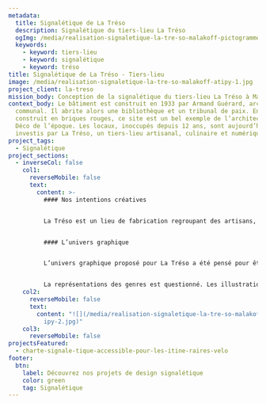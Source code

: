 ```yaml
---
metadata:
  title: Signalétique de La Tréso
  description: Signalétique du tiers-lieu La Tréso
  ogImg: /media/realisation-signaletique-la-tre-so-malakoff-pictogramme-atipy-2.jpg
  keywords:
    - keyword: tiers-lieu
    - keyword: signalétique
    - keyword: tréso
title: Signalétique de La Tréso - Tiers-lieu
image: /media/realisation-signaletique-la-tre-so-malakoff-atipy-1.jpg
project_client: la-treso
mission_body: Conception de la signalétique du tiers-lieu La Tréso à Malakoff.
context_body: Le bâtiment est construit en 1933 par Armand Guérard, architecte
  communal. Il abrite alors une bibliothèque et un tribunal de paix. Entièrement
  construit en briques rouges, ce site est un bel exemple de l’architecture Art
  Déco de l’époque. Les locaux, inoccupés depuis 12 ans, sont aujourd’hui
  investis par La Tréso, un tiers-lieu artisanal, culinaire et numérique.
project_tags:
  - Signalétique
project_sections:
  - inverseCol: false
    col1:
      reverseMobile: false
      text:
        content: >-
          #### Nos intentions créatives


          La Tréso est un lieu de fabrication regroupant des artisans, concepteurs, créatifs. Nous avons choisi de mettre en avant ces éléments. Nous proposons une signalétique ludique et sobre, entièrement fabriquée en bois récupéré et basée sur un système d’assemblage de carrés.


          #### L’univers graphique


          L’univers graphique proposé pour La Tréso a été pensé pour être à la fois compréhensible et convivial. La convivialité et l’accueil sont des éléments essentiels de ce projet collaboratif. Nous avons ainsi créé une série d’illustrations évocatrices, parfois drôles, utilisables pour les supports de communication et la signalétique.


          L﻿a représentations des genres est questionné. Les illustrations réalisées sont imaginées à l'encontre des stéréotypes.
    col2:
      reverseMobile: false
      text:
        content: "![](/media/realisation-signaletique-la-tre-so-malakoff-pictogramme-at\
          ipy-2.jpg)"
    col3:
      reverseMobile: false
projectsFeatured:
  - charte-signale-tique-accessible-pour-les-itine-raires-velo
footer:
  btn:
    label: Découvrez nos projets de design signalétique
    color: green
    tag: Signalétique
---
```

